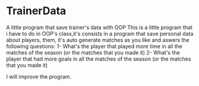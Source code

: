 # TrainerData
A little program that save trainer's data with OOP
This is a little program that i have to do in OOP's class,it's consists in a program that save personal data about players, them, it's auto generate matches as you like and aswers the following questions:
1- What's the player that played more time in all the matches of the season (or the matches that you made it)
2- What's the player that had more goals in all the matches of the season (or the matches that you made it)

I will improve the program.
